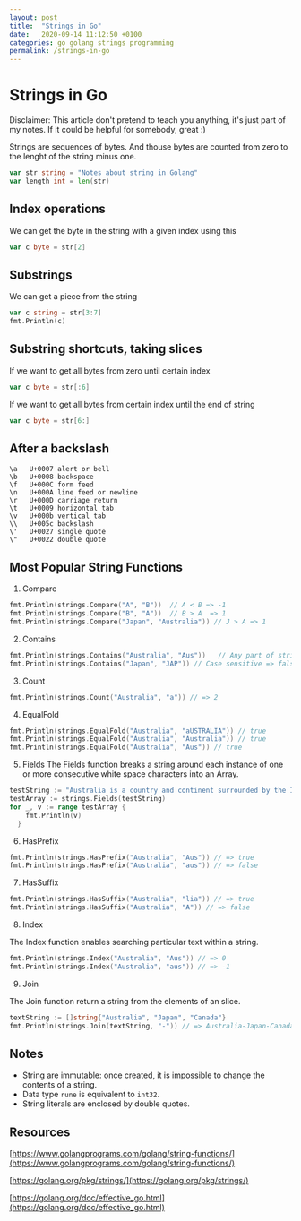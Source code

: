 ```yaml
---
layout: post
title:  "Strings in Go"
date:   2020-09-14 11:12:50 +0100
categories: go golang strings programming 
permalink: /strings-in-go
---
```




# Strings in Go

Disclaimer: This article don't pretend to teach you anything, it's just part of my notes. If it could be helpful for somebody, great :)

Strings are sequences of bytes. And thouse bytes are counted from zero to the lenght of the string minus one.

```Go
var str string = "Notes about string in Golang"
var length int = len(str)
```

## Index operations

We can get the byte in the string with a given index using this 

```Go
var c byte = str[2]
```

## Substrings

We can get a piece from the string

```Go
var c string = str[3:7]
fmt.Println(c)
```

## Substring shortcuts, taking slices

If we want to get all bytes from zero until certain index

```Go
var c byte = str[:6]
```

If we want to get all bytes from certain index until the end of string

```Go
var c byte = str[6:]
```

## After a backslash

```
\a   U+0007 alert or bell
\b   U+0008 backspace
\f   U+000C form feed
\n   U+000A line feed or newline
\r   U+000D carriage return
\t   U+0009 horizontal tab
\v   U+000b vertical tab
\\   U+005c backslash
\'   U+0027 single quote  
\"   U+0022 double quote  
```



## Most Popular String Functions

1. Compare

```Go
fmt.Println(strings.Compare("A", "B"))  // A < B => -1
fmt.Println(strings.Compare("B", "A"))  // B > A  => 1
fmt.Println(strings.Compare("Japan", "Australia")) // J > A => 1
```

2. Contains

```Go
fmt.Println(strings.Contains("Australia", "Aus"))   // Any part of string => true
fmt.Println(strings.Contains("Japan", "JAP")) // Case sensitive => false
```

3. Count

```Go
fmt.Println(strings.Count("Australia", "a")) // => 2
```

4. EqualFold

```Go
fmt.Println(strings.EqualFold("Australia", "aUSTRALIA")) // true
fmt.Println(strings.EqualFold("Australia", "Australia")) // true
fmt.Println(strings.EqualFold("Australia", "Aus")) // true
```

5. Fields
The Fields function breaks a string around each instance of one or more consecutive white space characters into an Array.

```Go
testString := "Australia is a country and continent surrounded by the Indian and Pacific oceans."
testArray := strings.Fields(testString)
for _, v := range testArray {    
    fmt.Println(v)
  } 
```
6. HasPrefix


```Go
fmt.Println(strings.HasPrefix("Australia", "Aus")) // => true
fmt.Println(strings.HasPrefix("Australia", "aus")) // => false
```
  
7. HasSuffix

```Go
fmt.Println(strings.HasSuffix("Australia", "lia")) // => true
fmt.Println(strings.HasSuffix("Australia", "A")) // => false
```

8. Index

The Index function enables searching particular text within a string.

```Go
fmt.Println(strings.Index("Australia", "Aus")) // => 0
fmt.Println(strings.Index("Australia", "aus")) // => -1
```

9. Join

The Join function return a string from the elements of an slice.

```Go
textString := []string{"Australia", "Japan", "Canada"}
fmt.Println(strings.Join(textString, "-")) // => Australia-Japan-Canada
```



## Notes

- String are immutable: once created, it is impossible to change the contents of a string.
- Data type `rune` is equivalent to `int32`.
- String literals are enclosed by double quotes.


## Resources

[https://www.golangprograms.com/golang/string-functions/](https://www.golangprograms.com/golang/string-functions/)

[https://golang.org/pkg/strings/](https://golang.org/pkg/strings/)

[https://golang.org/doc/effective_go.html](https://golang.org/doc/effective_go.html)